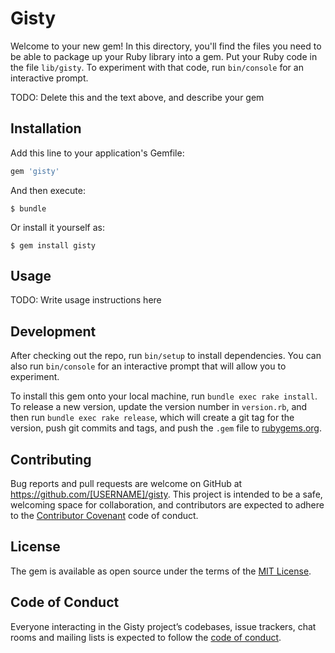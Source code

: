 # Gisty

Welcome to your new gem! In this directory, you'll find the files you need to be able to package up your Ruby library into a gem. Put your Ruby code in the file `lib/gisty`. To experiment with that code, run `bin/console` for an interactive prompt.

TODO: Delete this and the text above, and describe your gem

## Installation

Add this line to your application's Gemfile:

```ruby
gem 'gisty'
```

And then execute:

    $ bundle

Or install it yourself as:

    $ gem install gisty

## Usage

TODO: Write usage instructions here

## Development

After checking out the repo, run `bin/setup` to install dependencies. You can also run `bin/console` for an interactive prompt that will allow you to experiment.

To install this gem onto your local machine, run `bundle exec rake install`. To release a new version, update the version number in `version.rb`, and then run `bundle exec rake release`, which will create a git tag for the version, push git commits and tags, and push the `.gem` file to [rubygems.org](https://rubygems.org).

## Contributing

Bug reports and pull requests are welcome on GitHub at https://github.com/[USERNAME]/gisty. This project is intended to be a safe, welcoming space for collaboration, and contributors are expected to adhere to the [Contributor Covenant](http://contributor-covenant.org) code of conduct.

## License

The gem is available as open source under the terms of the [MIT License](https://opensource.org/licenses/MIT).

## Code of Conduct

Everyone interacting in the Gisty project’s codebases, issue trackers, chat rooms and mailing lists is expected to follow the [code of conduct](https://github.com/[USERNAME]/gisty/blob/master/CODE_OF_CONDUCT.md).
